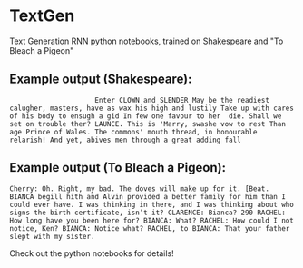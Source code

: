 # TextGen
Text Generation RNN python notebooks, trained on Shakespeare and "To Bleach a Pigeon"

## Example output (Shakespeare):

`                     Enter CLOWN and SLENDER
    May be the readiest calugher, masters, have as wax his high and lustily
    Take up with cares of his body to ensugh a gid
    In few one favour to her  die. Shall we set on trouble ther?
  LAUNCE. This is 'Marry, swashe vow to rest
    Than age Prince of Wales. The commons' mouth
    thread, in honourable relarish!
    And yet, abives men through a great adding fall`
    
    
## Example output (To Bleach a Pigeon):

`Cherry: Oh. Right, my bad. The doves will make
up for it.
[Beat. BIANCA begill hith and Alvin provided a better
family for him than I could ever have. I was thinking in
there, and I was thinking about
who signs the birth certificate, isn’t it?
CLARENCE: Bianca?
290 RACHEL: How long have you been here for?
BIANCA: What?
RACHEL: How could I not notice, Ken?
BIANCA: Notice what?
RACHEL, to BIANCA: That your father slept with my sister.`
    
Check out the python notebooks for details!
